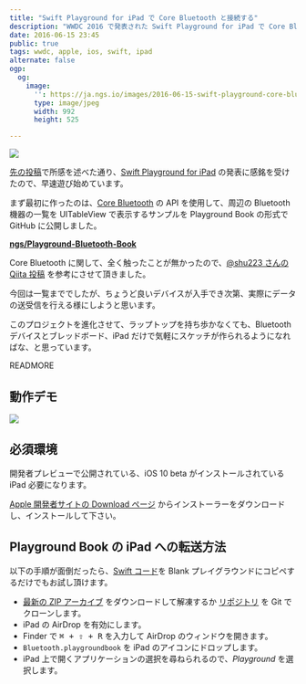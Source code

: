 ```yaml
---
title: "Swift Playground for iPad で Core Bluetooth と接続する"
description: "WWDC 2016 で発表された Swift Playground for iPad で Core Bluetooth の API を使って、周辺の Bluetooth 機器の一覧を取得するサンプルです"
date: 2016-06-15 23:45
public: true
tags: wwdc, apple, ios, swift, ipad
alternate: false
ogp:
  og:
    image:
      '': https://ja.ngs.io/images/2016-06-15-swift-playground-core-bluetooth/main.jpg
      type: image/jpeg
      width: 992
      height: 525

---
```


![](2016-06-15-swift-playground-core-bluetooth/main.jpg)

[先の投稿]で所感を述べた通り、[Swift Playground for iPad] の発表に感銘を受けたので、早速遊び始めています。

まず最初に作ったのは、[Core Bluetooth] の API を使用して、周辺の Bluetooth 機器の一覧を UITableView で表示するサンプルを Playground Book の形式で GitHub に公開しました。

**[ngs/Playground-Bluetooth-Book][repo]**

Core Bluetooth に関して、全く触ったことが無かったので、[@shu223 さんの Qiita 投稿] を参考にさせて頂きました。

今回は一覧まででしたが、ちょうど良いデバイスが入手でき次第、実際にデータの送受信を行える様にしようと思います。

このプロジェクトを進化させて、ラップトップを持ち歩かなくても、Bluetooth デバイスとブレッドボード、iPad だけで気軽にスケッチが作られるようになればな、と思っています。

READMORE

## 動作デモ

![](2016-06-15-swift-playground-core-bluetooth/screen.gif)

## 必須環境

開発者プレビューで公開されている、iOS 10 beta がインストールされている iPad 必要になります。

[Apple 開発者サイトの Download ページ] からインストーラーをダウンロードし、インストールして下さい。

## Playground Book の iPad への転送方法

以下の手順が面倒だったら、[Swift コード]を Blank プレイグラウンドにコピペするだけでもお試し頂けます。

- [最新の ZIP アーカイブ] をダウンロードして解凍するか [リポジトリ][repo] を Git でクローンします。
- iPad の AirDrop を有効にします。
- Finder で <kbd>&#x2318; + &#x21E7; + R</kbd> を入力して AirDrop のウィンドウを開きます。
- `Bluetooth.playgroundbook` を iPad のアイコンにドロップします。
- iPad 上で開くアプリケーションの選択を尋ねられるので、_Playground_ を選択します。

[先の投稿]: /2016/06/14/wwdc-2016-keynote/
[Swift Playground for iPad]: https://developer.apple.com/swift/playgrounds/
[Core Bluetooth]: https://developer.apple.com/library/ios/documentation/NetworkingInternetWeb/Conceptual/CoreBluetooth_concepts/AboutCoreBluetooth/Introduction.html
[@shu223 さんの Qiita 投稿]: http://qiita.com/shu223/items/78614325ce25bf7f4379
[repo]: https://github.com/ngs/Playground-Bluetooth-Book
[最新の ZIP アーカイブ]: https://github.com/ngs/Playground-Bluetooth-Book/archive/master.zip
[Apple 開発者サイトの Download ページ]: https://developer.apple.com/download/
[Swift コード]: https://github.com/ngs/Playground-Bluetooth-Book/raw/master/Bluetooth.playgroundbook/Contents/Chapters/Get%20Started.playgroundchapter/Pages/List%20Devices.playgroundpage/Contents.swift
